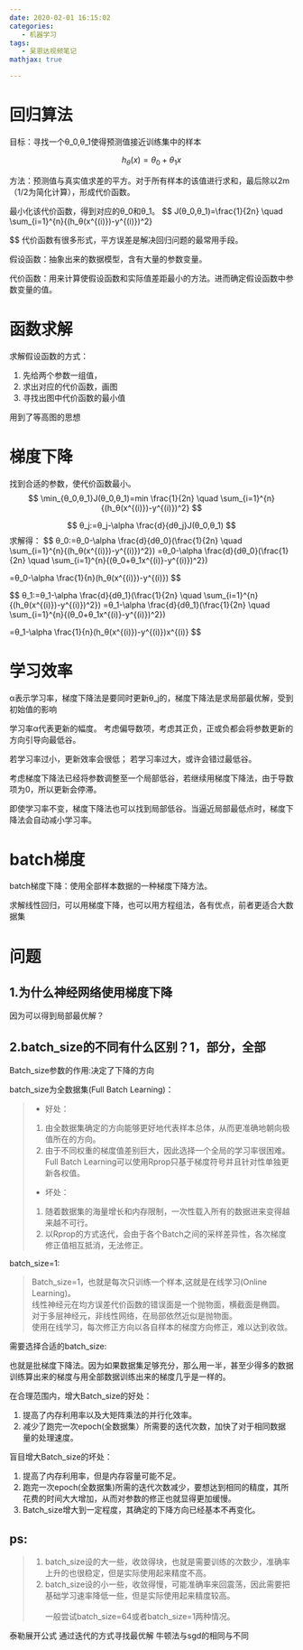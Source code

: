 ```yaml
---
date: 2020-02-01 16:15:02
categories:
   - 机器学习
tags:
   - 吴恩达视频笔记
mathjax: true

---
```

# 回归算法
目标：寻找一个θ_0,θ_1使得预测值接近训练集中的样本
<!--more-->

$$
h_θ(x)=θ_0+θ_1x
$$

方法：预测值与真实值求差的平方。对于所有样本的该值进行求和，最后除以2m（1/2为简化计算），形成代价函数。

最小化该代价函数，得到对应的θ_0和θ_1。
 $$
 J(θ_0,θ_1)=\frac{1}{2n} \quad \sum_{i=1}^{n}{(h_θ(x^{(i)})-y^{(i)})^2}

 $$
代价函数有很多形式，平方误差是解决回归问题的最常用手段。

假设函数：抽象出来的数据模型，含有大量的参数变量。

代价函数：用来计算使假设函数和实际值差距最小的方法。进而确定假设函数中参数变量的值。
# 函数求解
求解假设函数的方式：
1. 先给两个参数一组值，
2. 求出对应的代价函数，画图
3. 寻找出图中代价函数的最小值

 用到了等高图的思想
 
# 梯度下降
找到合适的参数，使代价函数最小。
$$
\min_{θ_0,θ_1}J(θ_0,θ_1)=min \frac{1}{2n} \quad \sum_{i=1}^{n}{(h_θ(x^{(i)})-y^{(i)})^2}
$$

$$
θ_j:=θ_j-\alpha \frac{d}{dθ_j}J(θ_0,θ_1)
$$
求解得：
$$
θ_0:=θ_0-\alpha \frac{d}{dθ_0}(\frac{1}{2n} \quad \sum_{i=1}^{n}{(h_θ(x^{(i)})-y^{(i)})^2})
=θ_0-\alpha \frac{d}{dθ_0}(\frac{1}{2n} \quad \sum_{i=1}^{n}{(θ_0+θ_1x^{(i)}-y^{(i)})^2})

=θ_0-\alpha \frac{1}{n}(h_θ(x^{(i)})-y^{(i)})
$$

$$
θ_1:=θ_1-\alpha \frac{d}{dθ_1}(\frac{1}{2n} \quad \sum_{i=1}^{n}{(h_θ(x^{(i)})-y^{(i)})^2})
=θ_1-\alpha \frac{d}{dθ_1}(\frac{1}{2n} \quad \sum_{i=1}^{n}{(θ_0+θ_1x^{(i)}-y^{(i)})^2})

=θ_1-\alpha \frac{1}{n}(h_θ(x^{(i)})-y^{(i)})x^{(i)}
$$
# 学习效率
α表示学习率，梯度下降法是要同时更新θ_j的，梯度下降法是求局部最优解，受到初始值的影响
 
学习率α代表更新的幅度。
考虑偏导数项，考虑其正负，正或负都会将参数更新的方向引导向最低谷。

若学习率过小，更新效率会很低；
若学习率过大，或许会错过最低谷。

考虑梯度下降法已经将参数调整至一个局部低谷，若继续用梯度下降法，由于导数项为0，所以更新会停滞。

即使学习率不变，梯度下降法也可以找到局部低谷。当逼近局部最低点时，梯度下降法会自动减小学习率。

# batch梯度
batch梯度下降：使用全部样本数据的一种梯度下降方法。

求解线性回归，可以用梯度下降，也可以用方程组法，各有优点，前者更适合大数据集



# 问题
## 1.为什么神经网络使用梯度下降

因为可以得到局部最优解？

## 2.batch_size的不同有什么区别？1，部分，全部
Batch_size参数的作用:决定了下降的方向


batch_size为全数据集(Full Batch Learning)：
> - 好处：
> 1. 由全数据集确定的方向能够更好地代表样本总体，从而更准确地朝向极值所在的方向。
> 2. 由于不同权重的梯度值差别巨大，因此选择一个全局的学习率很困难。Full Batch Learning可以使用Rprop只基于梯度符号并且针对性单独更新各权值。
> - 坏处：
> 1. 随着数据集的海量增长和内存限制，一次性载入所有的数据进来变得越来越不可行。
> 2. 以Rprop的方式迭代，会由于各个Batch之间的采样差异性，各次梯度修正值相互抵消，无法修正。


batch_size=1:

> Batch_size=1，也就是每次只训练一个样本,这就是在线学习(Online Learning)。<br/>
线性神经元在均方误差代价函数的错误面是一个抛物面，横截面是椭圆。
对于多层神经元，非线性网络，在局部依然近似是抛物面。<br/>
使用在线学习，每次修正方向以各自样本的梯度方向修正，难以达到收敛。


需要选择合适的batch_size:

也就是批梯度下降法。因为如果数据集足够充分，那么用一半，甚至少得多的数据训练算出来的梯度与用全部数据训练出来的梯度几乎是一样的。

在合理范围内，增大Batch_size的好处：

1. 提高了内存利用率以及大矩阵乘法的并行化效率。
2. 减少了跑完一次epoch(全数据集）所需要的迭代次数，加快了对于相同数据量的处理速度。

盲目增大Batch_size的坏处：

1. 提高了内存利用率，但是内存容量可能不足。
2. 跑完一次epoch(全数据集)所需的迭代次数减少，要想达到相同的精度，其所花费的时间大大增加，从而对参数的修正也就显得更加缓慢。
3. Batch_size增大到一定程度，其确定的下降方向已经基本不再变化。


## ps:
>1. batch_size设的大一些，收敛得块，也就是需要训练的次数少，准确率上升的也很稳定，但是实际使用起来精度不高。
>2. batch_size设的小一些，收敛得慢，可能准确率来回震荡，因此需要把基础学习速率降低一些，但是实际使用起来精度较高。<br/><br/>
>一般尝试batch_size=64或者batch_size=1两种情况。


泰勒展开公式
通过迭代的方式寻找最优解
牛顿法与sgd的相同与不同